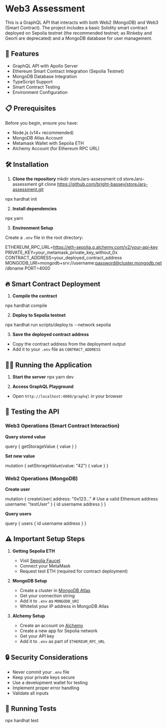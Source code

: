 # Web3 Assessment

This is a GraphQL API that interacts with both Web2 (MongoDB) and Web3 (Smart Contract). The project includes a basic Solidity smart contract deployed on Sepolia testnet (the recommended testnet; as Rinkeby and Georli are deprecated) and a MongoDB database for user management.

## 🚀 Features

- GraphQL API with Apollo Server
- Ethereum Smart Contract Integration (Sepolia Testnet)
- MongoDB Database Integration
- TypeScript Support
- Smart Contract Testing
- Environment Configuration

## 📋 Prerequisites

Before you begin, ensure you have:

- Node.js (v14+ recommended)
- MongoDB Atlas Account
- Metamask Wallet with Sepolia ETH
- Alchemy Account (for Ethereum RPC URL)

## 🛠 Installation

1. **Clone the repository**
mkdir storeJars-assessment
cd storeJars-assessment
git clone https://github.com/bright-bassey/storeJars-assessment.git

<!-- Initialize Hardhat Project -->
npx hardhat init



2. **Install dependencies**

npx yarn 


3. **Environment Setup**

Create a `.env` file in the root directory:

ETHEREUM_RPC_URL=https://eth-sepolia.g.alchemy.com/v2/your-api-key
PRIVATE_KEY=your_metamask_private_key_without_0x
CONTRACT_ADDRESS=your_deployed_contract_address
MONGODB_URI=mongodb+srv://username:password@cluster.mongodb.net/dbname
PORT=4000


## 🔥 Smart Contract Deployment

1. **Compile the contract**

npx hardhat compile


2. **Deploy to Sepolia testnet**

npx hardhat run scripts/deploy.ts --network sepolia


3. **Save the deployed contract address**
- Copy the contract address from the deployment output
- Add it to your `.env` file as `CONTRACT_ADDRESS`

## 🏃‍♂️ Running the Application

1. **Start the server**
npx yarn dev


2. **Access GraphQL Playground**
- Open `http://localhost:4000/graphql` in your browser

## 🧪 Testing the API


### Web3 Operations (Smart Contract Interaction)

**Query stored value**

query {
getStorageValue {
value
}
}

**Set new value**

mutation {
setStorageValue(value: "42") {
value
}
}


### Web2 Operations (MongoDB)

**Create user**

mutation {
createUser(
address: "0x123..." # Use a valid Ethereum address
username: "testUser"
) {
id
username
address
}
}

**Query users**

query {
users {
id
username
address
}
}


## ⚠️ Important Setup Steps

1. **Getting Sepolia ETH**
   - Visit [Sepolia Faucet](https://sepoliafaucet.com)
   - Connect your MetaMask
   - Request test ETH (required for contract deployment)

2. **MongoDB Setup**
   - Create a cluster in [MongoDB Atlas](https://www.mongodb.com/cloud/atlas)
   - Get your connection string
   - Add it to `.env` as `MONGODB_URI`
   - Whitelist your IP address in MongoDB Atlas

3. **Alchemy Setup**
   - Create an account on [Alchemy](https://www.alchemy.com/)
   - Create a new app for Sepolia network
   - Get your API key
   - Add it to `.env` as part of `ETHEREUM_RPC_URL`

## 🔒 Security Considerations

- Never commit your `.env` file
- Keep your private keys secure
- Use a development wallet for testing
- Implement proper error handling
- Validate all inputs

## 🧪 Running Tests
npx hardhat test